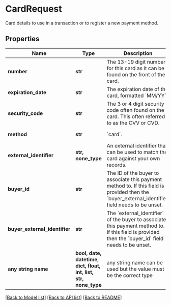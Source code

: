 # CardRequest

Card details to use in a transaction or to register a new payment method.

## Properties
Name | Type | Description | Notes
------------ | ------------- | ------------- | -------------
**number** | **str** | The 13-19 digit number for this card as it can be found on the front of the card. | 
**expiration_date** | **str** | The expiration date of the card, formatted &#x60;MM/YY&#x60;. | 
**security_code** | **str** | The 3 or 4 digit security code often found on the card. This often referred to as the CVV or CVD. | 
**method** | **str** | &#x60;card&#x60;. | defaults to "card"
**external_identifier** | **str, none_type** | An external identifier that can be used to match the card against your own records. | [optional] 
**buyer_id** | **str** | The ID of the buyer to associate this payment method to. If this field is provided then the &#x60;buyer_external_identifier&#x60; field needs to be unset. | [optional] 
**buyer_external_identifier** | **str** | The &#x60;external_identifier&#x60; of the buyer to associate this payment method to. If this field is provided then the &#x60;buyer_id&#x60; field needs to be unset. | [optional] 
**any string name** | **bool, date, datetime, dict, float, int, list, str, none_type** | any string name can be used but the value must be the correct type | [optional]

[[Back to Model list]](../README.md#documentation-for-models) [[Back to API list]](../README.md#documentation-for-api-endpoints) [[Back to README]](../README.md)


